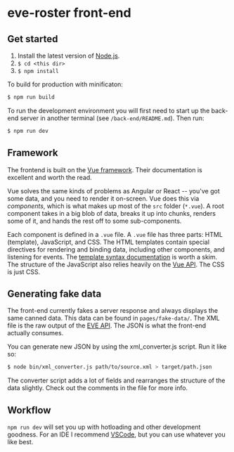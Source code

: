 # eve-roster front-end

## Get started

1. Install the latest version of [Node.js](https://nodejs.org/en/).
2. `$ cd <this dir>`
3. `$ npm install`

To build for production with minificaton:

``` bash
$ npm run build
```

To run the development environment you will first need to start up the back-end 
server in another terminal (see `/back-end/README.md`). Then run:

``` bash
$ npm run dev
```

## Framework

The frontend is built on the [Vue framework](https://vuejs.org/). Their documentation
is excellent and worth the read.

Vue solves the same kinds of problems as Angular or React -- you've got some data, and
you need to render it on-screen. Vue does this via *components*, which is what makes up
most of the `src` folder (`*.vue`). A root component takes in a big blob of data, breaks
it up into chunks, renders some of it, and hands the rest off to some sub-components.

Each component is defined in a `.vue` file. A `.vue` file has three parts: HTML (template),
JavaScript, and CSS. The HTML templates contain special directives for rendering and binding
data, including other components, and listening for events. The 
[template syntax documentation](https://vuejs.org/v2/guide/syntax.html) is worth a skim. The
structure of the JavaScript also relies heavily on the
[Vue API](https://vuejs.org/v2/guide/instance.html). The CSS is just CSS.

## Generating fake data

The front-end currently fakes a server response and always displays the same canned data.
This data can be found in `pages/fake-data/`. The XML file is the raw output of the
[EVE API](http://eveonline-third-party-documentation.readthedocs.io/en/latest/xmlapi/corporation/corp_membertracking.html).
The JSON is what the front-end actually consumes.

You can generate new JSON by using the xml_converter.js script. Run it like so:

``` bash
$ node bin/xml_converter.js path/to/source.xml > target/path.json
```

The converter script adds a lot of fields and rearranges the structure of the data slightly.
Check out the comments in the file for more info.

## Workflow

`npm run dev` will set you up with hotloading and other development goodness. For an IDE I 
recommend [VSCode](https://code.visualstudio.com), but you can use whatever you like best.
